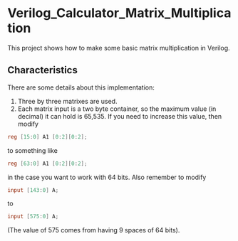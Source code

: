 # Verilog_Calculator_Matrix_Multiplication

This project shows how to make some basic matrix multiplication in Verilog. 

## Characteristics

There are some details about this implementation:
1. Three by three matrixes are used.
2. Each matrix input is a two byte container, so the maximum value (in decimal) it can hold is 65,535. If you need to increase this value, then modify 

```verilog
reg [15:0] A1 [0:2][0:2];
```
to something like 

```verilog
reg [63:0] A1 [0:2][0:2];
```
in the case you want to work with 64 bits. Also remember to modify

```verilog
input [143:0] A;
```
to
```verilog
input [575:0] A;
```
(The value of 575 comes from having 9 spaces of 64 bits).
